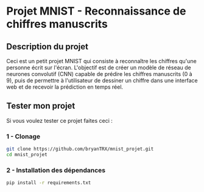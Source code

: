 # Projet MNIST - Reconnaissance de chiffres manuscrits

## Description du projet

Ceci est un petit projet MNIST qui consiste à reconnaître les chiffres qu'une personne écrit sur l'écran.
L'objectif est de créer un modèle de réseau de neurones convolutif (CNN) capable de prédire les chiffres manuscrits (0 à 9), puis de permettre à l'utilisateur de dessiner un chiffre dans une interface web et de recevoir la prédiction en temps réel.

## Tester mon projet

Si vous voulez tester ce projet faites ceci :

### 1 - Clonage

```bash
git clone https://github.com/bryanTRX/mnist_projet.git
cd mnist_projet
```

### 2 - Installation des dépendances

```bash
pip install -r requirements.txt
```
